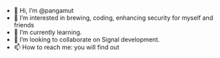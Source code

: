 - 👋 Hi, I’m @pangamut
- 👀 I’m interested in brewing, coding, enhancing security for myself and friends
- 🌱 I’m currently learning.
- 💞️ I’m looking to collaborate on Signal development.
- 📫 How to reach me: you will find out

<!---
pangamut/pangamut is a ✨ special ✨ repository because its `README.md` (this file) appears on your GitHub profile.
You can click the Preview link to take a look at your changes.
--->
